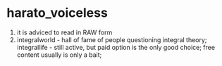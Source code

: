 # harato_voiceless
1. it is adviced to read in RAW form
2. integralworld - hall of fame of people questioning integral theory; integrallife - still active, but paid option is the only good choice; free content usually is only a bait;


